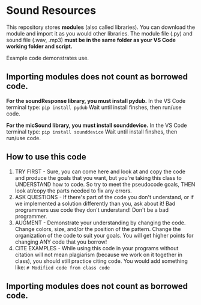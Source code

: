 # Sound Resources

This repository stores **modules** (also called libraries). You can download the module and import it as you would other libraries. 
The module file (.py) and sound file (.wav, .mp3) **must be in the same folder as your VS Code working folder and script.**

Example code demonstrates use. 

## Importing modules does not count as borrowed code.

**For the soundResponse library, you must install pydub.**
In the VS Code terminal type:
`pip install pydub`
Wait until install finshes, then run/use code.

**For the micSound library, you must install sounddevice.**
In the VS Code terminal type:
`pip install sounddevice`
Wait until install finshes, then run/use code.

## How to use this code
1. TRY FIRST - Sure, you can come here and look at and copy the code and produce the goals that you want, but you're taking this class to UNDERSTAND how to code. So try to meet the pseudocode goals, THEN look at/copy the parts needed to fix any errors.
2. ASK QUESTIONS - If there's part of the code you don't understand, or if we implemented a solution differently than you, ask about it! Bad programmers use code they don't understand! Don't be a bad programmer.
3. AUGMENT - Demonstrate your understanding by changing the code. Change colors, size, and/or the position of the pattern. Change the organization of the code to suit your goals. You will get higher points for changing ANY code that you borrow!
4. CITE EXAMPLES - While using this code in your programs without citation will not mean plagiarism (because we work on it together in class), you should still practice citing code. You would add something like:
`# Modified code from class code` 

## Importing modules does not count as borrowed code.
